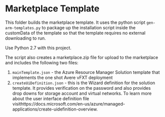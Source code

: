 # Marketplace Template

This folder builds the marketplace template.  It uses the python script `gen-arm-templates.py` to package up the installation script inside the customData of the template so that the template requires no external downloading to run.

Use Python 2.7 with this project.  

The script also creates a marketplace.zip file for upload to the marketplace and includes the following two files:
1. `mainTemplate.json` - the Azure Resource Manager Solution template that implements the one shot Avere vFXT deployment
2. `createUiDefinition.json` - this is the Wizard definition for the solution template.  It provides verification on the password and also provides drop downs for storage account and virtual networks.  To learn more about the user interface definition file visithttps://docs.microsoft.com/en-us/azure/managed-applications/create-uidefinition-overview.